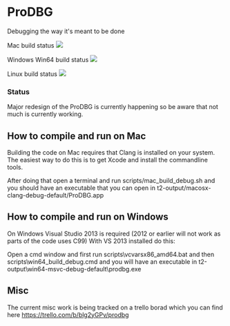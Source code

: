 ProDBG
======

Debugging the way it's meant to be done

Mac build status <img src="http://zenic.org:8111/app/rest/builds/buildType:(id:ProDBG_Mac)/statusIcon"/></a>

Windows Win64 build status <img src="http://zenic.org:8111/app/rest/builds/buildType:(id:ProDBG_Win64)/statusIcon"/></a>

Linux build status <img src="http://zenic.org:8111/app/rest/builds/buildType:(id:ProDBG_Linux)/statusIcon"/></a>

### Status

Major redesign of the ProDBG is currently happening so be aware that not much is currently working.

## How to compile and run on Mac

Building the code on Mac requires that Clang is installed on your system. The easiest way to do this is to get Xcode and install the commandline tools.

After doing that open a terminal and run scripts/mac_build_debug.sh and you should have an executable that you can open in t2-output/macosx-clang-debug-default/ProDBG.app

## How to compile and run on Windows

On Windows Visual Studio 2013 is required (2012 or earlier will not work as parts of the code uses C99) With VS 2013 installed do this:

Open a cmd window and first run scripts\vcvarsx86_amd64.bat and then scripts\win64_build_debug.cmd and you will have an executable in t2-output\win64-msvc-debug-default\prodbg.exe

## Misc

The current misc work is being tracked on a trello borad which you can find here https://trello.com/b/blg2yGPv/prodbg


